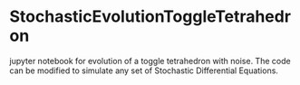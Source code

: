 # StochasticEvolutionToggleTetrahedron
jupyter notebook for evolution of a toggle tetrahedron with noise. The code can be modified to simulate any set of Stochastic Differential Equations. 
